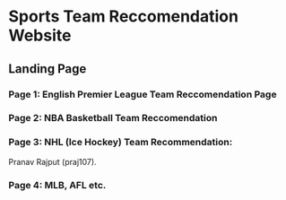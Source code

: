 # Sports Team Reccomendation Website

## Landing Page

### Page 1: English Premier League Team Reccomendation Page

### Page 2: NBA Basketball Team Reccomendation

### Page 3: NHL (Ice Hockey) Team Recommendation:
Pranav Rajput (praj107).

### Page 4: MLB, AFL etc. 